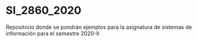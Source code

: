 # SI_2860_2020
Repositorio donde se pondrán ejemplos para la asignatura de sistemas de información para el semestre 2020-II
